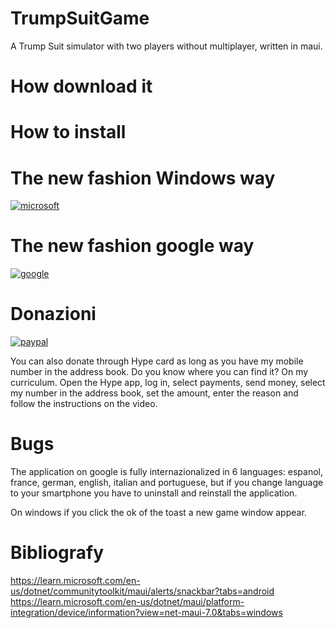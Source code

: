 # TrumpSuitGame
A Trump Suit simulator with two players without multiplayer, written in maui.

# How download it

# How to install

# The new fashion Windows way

[![microsoft](https://get.microsoft.com/images/en-us%20dark.svg)](https://www.microsoft.com/store/apps/9N5D3NGL0S37)

# The new fashion google way

[![google](https://play.google.com/intl/en_us/badges/static/images/badges/en_badge_web_generic.png)](https://play.google.com/store/apps/details?id=org.altervista.numerone.trumpsuitgame&hl=en)

# Donazioni

[![paypal](https://www.paypalobjects.com/en_US/EN/i/btn/btn_donateCC_LG.gif)](https://www.paypal.com/cgi-bin/webscr?cmd=_s-xclick&hosted_button_id=H4ZHTFRCETWXG)

You can also donate through Hype card as long as you have my mobile number in the address book. Do you know where you can find it? On my curriculum.
Open the Hype app, log in, select payments, send money, select my number in the address book, set the amount, enter the reason and follow the instructions on the video.

# Bugs

The application on google is fully internazionalized in 6 languages: espanol, france, german, english, italian and portuguese, but if you change language to your smartphone you have to uninstall and reinstall the application.

On windows if you click the ok of the toast a new game window appear.

# Bibliografy
https://learn.microsoft.com/en-us/dotnet/communitytoolkit/maui/alerts/snackbar?tabs=android
https://learn.microsoft.com/en-us/dotnet/maui/platform-integration/device/information?view=net-maui-7.0&tabs=windows
